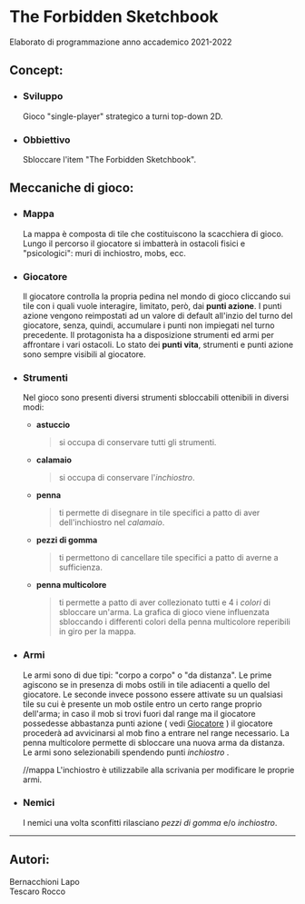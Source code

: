 # The Forbidden Sketchbook
Elaborato di programmazione anno accademico 2021-2022

## Concept:
  - ### Sviluppo
      Gioco "single-player" strategico a turni top-down 2D. 
  - ### Obbiettivo
      Sbloccare l'item "The Forbidden Sketchbook".
## Meccaniche di gioco:
  - ### Mappa
      La mappa è composta di tile che costituiscono la scacchiera di gioco. Lungo il percorso il giocatore si imbatterà in ostacoli fisici e "psicologici": muri di inchiostro, mobs, ecc. 
      
  - ### Giocatore
      Il giocatore controlla la propria pedina nel mondo di gioco cliccando sui tile con i quali vuole interagire, limitato, però, dai __punti azione__.
      I punti azione vengono reimpostati ad un valore di default all'inzio del turno del giocatore, senza, quindi, accumulare i punti non impiegati nel turno           precedente. Il protagonista ha a disposizione strumenti ed armi per affrontare i vari ostacoli. Lo stato dei __punti vita__, strumenti e punti azione sono           sempre visibili al giocatore.
  - ### Strumenti
      Nel gioco sono presenti diversi strumenti sbloccabili ottenibili in diversi modi:
      + __astuccio__
      
         > si occupa di conservare tutti gli strumenti.
         
      + __calamaio__
      
         > si occupa di conservare l'_inchiostro_.
         
      + __penna__
      
         > ti permette di disegnare in tile specifici a patto di aver dell'inchiostro nel _calamaio_.
         
      + __pezzi di gomma__
      
         > ti permettono di cancellare tile specifici a patto di averne a sufficienza.
         
      + __penna multicolore__
      
         > ti permette a patto di aver collezionato tutti e 4 i <i>colori</i> di sbloccare un'arma. La grafica di gioco viene                                                 influenzata sbloccando i differenti colori della penna multicolore reperibili in giro per la mappa.
         
  - ### Armi
      Le armi sono di due tipi: "corpo a corpo" o "da distanza".
      Le prime agiscono se in presenza di mobs ostili in tile adiacenti a quello del giocatore. 
      Le seconde invece possono essere attivate su un qualsiasi tile su cui è presente un mob ostile entro un certo range proprio dell'arma;
      in caso il mob si trovi fuori dal range ma il giocatore possedesse abbastanza punti azione ( vedi [Giocatore](#giocatore) ) il giocatore procederà ad           avvicinarsi al mob fino a entrare nel range necessario.
      La penna multicolore permette di sbloccare una nuova arma da distanza.
      Le armi sono selezionabili spendendo punti <i> inchiostro </i>.
      
      //mappa
      L'inchiostro è utilizzabile alla scrivania per modificare le proprie armi.
            
  - ### Nemici
      I nemici una volta sconfitti rilasciano <i>pezzi di gomma</i> e/o <i>inchiostro</i>.
___
## Autori:
Bernacchioni Lapo </br>
Tescaro Rocco
